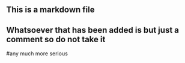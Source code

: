 ## This is a markdown file
## Whatsoever that has been added is but just a comment so do not take it 
#any much more serious